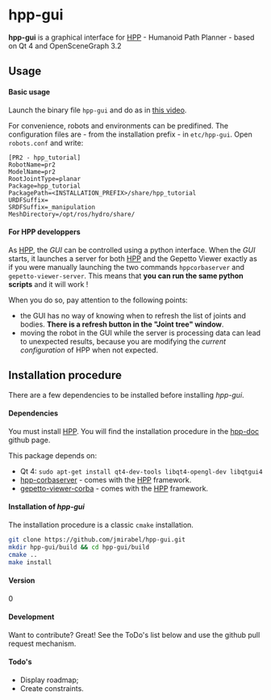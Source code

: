 # hpp-gui

**hpp-gui** is a graphical interface for [HPP] - Humanoid Path Planner - based on Qt 4 and OpenSceneGraph 3.2

## Usage

#### Basic usage
Launch the binary file `hpp-gui` and do as in [this video](http://homepages.laas.fr/jmirabel/raw/videos/hpp-gui-example.mp4).

For convenience, robots and environments can be predifined. The configuration files are - from the installation prefix - in `etc/hpp-gui`. Open `robots.conf` and write:
```
[PR2 - hpp_tutorial]
RobotName=pr2
ModelName=pr2
RootJointType=planar
Package=hpp_tutorial
PackagePath=<INSTALLATION_PREFIX>/share/hpp_tutorial
URDFSuffix=
SRDFSuffix=_manipulation
MeshDirectory=/opt/ros/hydro/share/
```

#### For HPP developpers
As [HPP], the *GUI* can be controlled using a python interface. When the *GUI* starts, it launches a server for both [HPP] and the Gepetto Viewer exactly as if you were manually launching the two commands `hppcorbaserver` and `gepetto-viewer-server`. This means that **you can run the same python scripts** and it will work !

When you do so, pay attention to the following points:
- the GUI has no way of knowing when to refresh the list of joints and bodies. **There is a refresh button in the "Joint tree" window**.
- moving the robot in the GUI while the server is processing data can lead to unexpected results, because you are modifying the *current configuration* of HPP when not expected.

## Installation procedure
There are a few dependencies to be installed before installing *hpp-gui*.

#### Dependencies
You must install [HPP]. You will find the installation procedure in the [hpp-doc] github page.

This package depends on:
* Qt 4: `sudo apt-get install qt4-dev-tools libqt4-opengl-dev libqtgui4`
* [hpp-corbaserver] - comes with the [HPP] framework.
* [gepetto-viewer-corba] - comes with the [HPP] framework.

#### Installation of *hpp-gui*
The installation procedure is a classic `cmake` installation.

```sh
git clone https://github.com/jmirabel/hpp-gui.git
mkdir hpp-gui/build && cd hpp-gui/build
cmake ..
make install
```

#### Version
0

#### Development

Want to contribute? Great!
See the ToDo's list below and use the github pull request mechanism.

#### Todo's
* Display roadmap;
* Create constraints.

[HPP]:http://projects.laas.fr/gepetto/index.php/Software/Hpp
[hpp-corbaserver]:https://github.com/humanoid-path-planner/hpp-corbaserver
[gepetto-viewer-corba]:https://github.com/humanoid-path-planner/gepetto-viewer-corba
[hpp-doc]:https://github.com/humanoid-path-planner/hpp-doc
